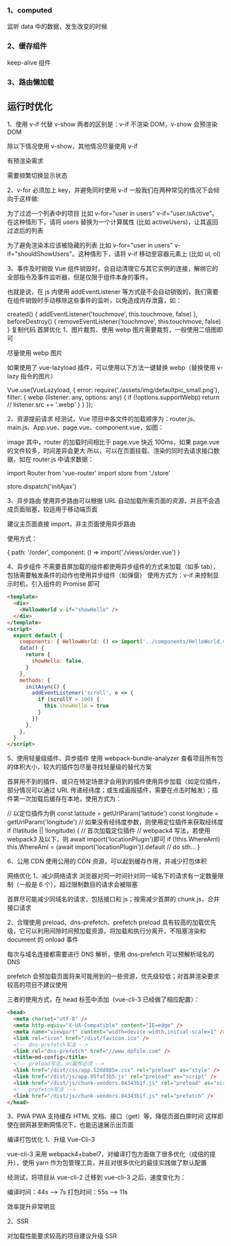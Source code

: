 ### 1、computed

监听 data 中的数据，发生改变的时候

### 2、缓存组件

keep-alive 组件

### 3、路由懒加载

## 运行时优化

1、使用 v-if 代替 v-show
两者的区别是：v-if 不渲染 DOM，v-show 会预渲染 DOM

除以下情况使用 v-show，其他情况尽量使用 v-if

有预渲染需求

需要频繁切换显示状态

2、v-for 必须加上 key，并避免同时使用 v-if
一般我们在两种常见的情况下会倾向于这样做:

为了过滤一个列表中的项目 比如 v-for="user in users" v-if="user.isActive"。在这种情形下，请将 users 替换为一个计算属性 (比如 activeUsers)，让其返回过滤后的列表

为了避免渲染本应该被隐藏的列表 比如 v-for="user in users" v-if="shouldShowUsers"。这种情形下，请将 v-if 移动至容器元素上 (比如 ul, ol)

3、事件及时销毁
Vue 组件销毁时，会自动清理它与其它实例的连接，解绑它的全部指令及事件监听器，但是仅限于组件本身的事件。

也就是说，在 js 内使用 addEventListener 等方式是不会自动销毁的，我们需要在组件销毁时手动移除这些事件的监听，以免造成内存泄露，如：

created() {
addEventListener('touchmove', this.touchmove, false)
},
beforeDestroy() {
removeEventListener('touchmove', this.touchmove, false)
}
复制代码
首屏优化
1、图片裁剪、使用 webp
图片需要裁剪，一般使用二倍图即可

尽量使用 webp 图片

如果使用了 vue-lazyload 插件，可以使用以下方法一键替换 webp（替换使用 v-lazy 指令的图片）

Vue.use(VueLazyload, {
error: require('./assets/img/defaultpic_small.png'),
filter: {
webp (listener: any, options: any) {
if (!options.supportWebp) return
// listener.src += '.webp'
}
}
});

2、资源提前请求
经测试，Vue 项目中各文件的加载顺序为：router.js、main.js、App.vue、page.vue、component.vue，如图：

image
其中，router 的加载时间相比于 page.vue 快近 100ms，如果 page.vue 的文件较多，时间差异会更大 所以，可以在页面挂载、渲染的同时去请求接口数据，如在 router.js 中请求数据：

import Router from 'vue-router'
import store from './store'

store.dispatch('initAjax')

3、异步路由
使用异步路由可以根据 URL 自动加载所需页面的资源，并且不会造成页面阻塞，较适用于移动端页面

建议主页面直接 import，非主页面使用异步路由

使用方式：

{
path: '/order',
component: () => import('./views/order.vue')
}

4、异步组件
不需要首屏加载的组件都使用异步组件的方式来加载（如多 tab），包括需要触发条件的动作也使用异步组件（如弹窗） 使用方式为：v-if 来控制显示时机，引入组件的 Promise 即可

```html
<template>
  <div>
    <HellowWorld v-if="showHello" />
  </div>
</template>
<script>
  export default {
    components: { HellowWorld: () => import('../components/HelloWorld.vue') },
    data() {
      return {
        showHello: false,
      }
    },
    methods: {
      initAsync() {
        addEventListener('scroll', e => {
          if (scrollY > 100) {
            this.showHello = true
          }
        })
      },
    },
  }
</script>
```

5、使用轻量级插件、异步插件
使用 webpack-bundle-analyzer 查看项目所有包的体积大小，较大的插件包尽量寻找轻量级的替代方案

首屏用不到的插件、或只在特定场景才会用到的插件使用异步加载（如定位插件，部分情况可以通过 URL 传递经纬度；或生成画报插件，需要在点击时触发）；插件第一次加载后缓存在本地，使用方式为：

// 以定位插件为例
const latitude = getUrlParam('latitude')
const longitude = getUrlParam('longitude')
// 如果没有经纬度参数，则使用定位插件来获取经纬度
if (!latitude || !longitude) {
// 首次加载定位插件
// webpack4 写法，若使用 webpack3 及以下，则 await import('locationPlugin')即可
if (!this.WhereAmI) this.WhereAmI = (await import('locationPlugin')).default
// do sth...
}

6、公用 CDN
使用公用的 CDN 资源，可以起到缓存作用，并减少打包体积

网络优化
1、减少网络请求
浏览器对同一时间针对同一域名下的请求有一定数量限制（一般是 6 个），超过限制数目的请求会被阻塞

首屏尽可能减少同域名的请求，包括接口和 js；按需减少首屏的 chunk.js，合并接口请求

2、合理使用 preload、dns-prefetch、prefetch
preload 具有较高的加载优先级，它可以利用间隙时间预加载资源，将加载和执行分离开，不阻塞渲染和 document 的 onload 事件

每次与域名连接都需要进行 DNS 解析，使用 dns-prefetch 可以预解析域名的 DNS

prefetch 会预加载页面将来可能用到的一些资源，优先级较低；对首屏渲染要求较高的项目不建议使用

三者的使用方式，在 head 标签中添加（vue-cli-3 已经做了相应配置）：

```html
<head>
  <meta charset="utf-8" />
  <meta http-equiv="X-UA-Compatible" content="IE=edge" />
  <meta name="viewport" content="width=device-width,initial-scale=1" />
  <link rel="icon" href="/dist/favicon.ico" />
  <!-- dns-prefetch写法 -->
  <link rel="dns-prefetch" href="//www.dpfile.com" />
  <title>md-config</title>
  <!-- preload写法，as属性必须 -->
  <link href="/dist/css/app.52dd885e.css" rel="preload" as="style" />
  <link href="/dist/js/app.05faf3b5.js" rel="preload" as="script" />
  <link href="/dist/js/chunk-vendors.04343b1f.js" rel="preload" as="script" />
  <!-- prefetch写法 -->
  <link href="/dist/js/chunk-vendors.04343b1f.js" rel="prefetch" />
</head>
```

3、PWA
PWA 支持缓存 HTML 文档、接口（get）等，降低页面白屏时间 这样即使在弱网甚至断网情况下，也能迅速展示出页面

编译打包优化
1、升级 Vue-Cli-3

vue-cli-3 采用 webpack4+babel7，对编译打包方面做了很多优化（成倍的提升），使用 yarn 作为包管理工具，并且对很多优化的最佳实践做了默认配置

经测试，将项目从 vue-cli-2 迁移到 vue-cli-3 之后，速度变化为：

编译时间：44s --> 7s 打包时间：55s --> 11s

效率提升非常明显

2、SSR

对加载性能要求较高的项目建议升级 SSR
